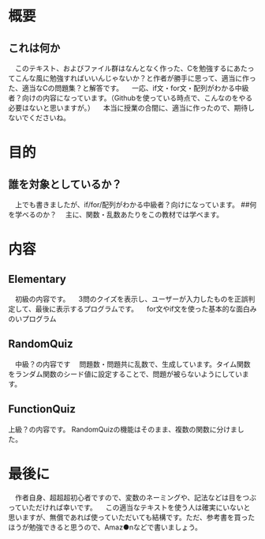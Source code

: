 # 概要
## これは何か
　このテキスト、およびファイル群はなんとなく作った、Cを勉強するにあたってこんな風に勉強すればいいんじゃないか？と作者が勝手に思って、適当に作った、適当なCの問題集？と解答です。
　一応、if文・for文・配列がわかる中級者？向けの内容になっています。（Githubを使っている時点で、こんなのをやる必要はないと思いますが。）
　本当に授業の合間に、適当に作ったので、期待しないでくださいね。

# 目的
## 誰を対象としているか？
　上でも書きましたが、if/for/配列がわかる中級者？向けになっています。
##何を学べるのか？
　主に、関数・乱数あたりをこの教材では学べます。

# 内容
## Elementary
　初級の内容です。
　3問のクイズを表示し、ユーザーが入力したものを正誤判定して、最後に表示するプログラムです。
　for文やif文を使った基本的な面白みのいプログラム
## RandomQuiz
　中級？の内容です
　問題数・問題共に乱数で、生成しています。タイム関数をランダム関数のシード値に設定することで、問題が被らないようにしています。
## FunctionQuiz
 上級？の内容です。
 RandomQuizの機能はそのまま、複数の関数に分けました。
　
# 最後に
　作者自身、超超超初心者ですので、変数のネーミングや、記法などは目をつぶっていただければ幸いです。
　この適当なテキストを使う人は確実にいないと思いますが、無償であれば使っていただいても結構です。ただ、参考書を買ったほうが勉強できると思うので、Amaz●nなどで書いましょう。
